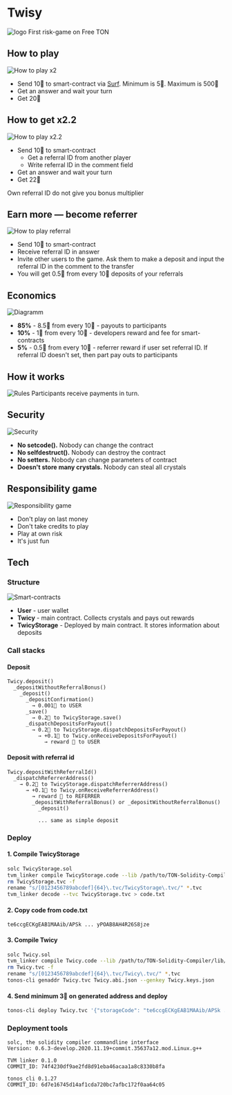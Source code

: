 # Twisy
![logo](_README/logo.png)
First risk-game on Free TON

## How to play
![How to play x2](_README/how-to-play-x2.png)
* Send 10💎 to smart-contract via [Surf](https://ton.surf/). Minimum is 5💎. Maximum is 500💎
* Get an answer and wait your turn
* Get 20💎

## How to get x2.2
![How to play x2.2](_README/how-to-play-x2.2.png)
* Send 10💎 to smart-contract
  * Get a referral ID from another player
  * Write referral ID in the comment field
* Get an answer and wait your turn
* Get 22💎

Own referral ID do not give you bonus multiplier

## Earn more — become referrer
![How to play referral](_README/how-to-play-referral.png)
 * Send 10💎 to smart-contract
 * Receive referral ID in answer
 * Invite other users to the game. Ask them to make a deposit and input the referral ID in the comment to the transfer
 * You will get 0.5💎 from every 10💎 deposits of your referrals

## Economics
![Diagramm](_README/diagramm.png)
* **85%** - 8.5💎 from every 10💎 - payouts to participants
* **10%** - 1💎 from every 10💎 - developers reward and fee for smart-contracts
* **5%** - 0.5💎 from every 10💎 - referrer reward if user set referral ID. If referral ID doesn't set, then part pay outs to participants
 
## How it works
![Rules](_README/rules.png)
Participants receive payments in turn.
 
 
## Security
![Security](_README/security.png)
* **No setcode().** Nobody can change the contract
* **No selfdestruct().** Nobody can destroy the contract
* **No setters.** Nobody can change parameters of contract
* **Doesn't store many crystals.** Nobody can steal all crystals

## Responsibility game
![Responsibility game](_README/responsibility-game.png)
* Don't play on last money
* Don't take credits to play
* Play at own risk
* It's just fun

## Tech
### Structure
![Smart-contracts](_README/smart-contracts.png)
* **User** - user wallet
* **Twicy** - main contract. Collects crystals and pays out rewards
* **TwicyStorage** - Deployed by main contract. It stores information about deposits

### Call stacks
#### Deposit
```
Twicy.deposit()
  _depositWithoutReferralBonus()
    _deposit()
      _depositConfirmation()
        → 0.001💎 to USER
      _save()
        → 0.2💎 to TwicyStorage.save()
      _dispatchDepositsForPayout()
        → 0.2💎 to TwicyStorage.dispatchDepositsForPayout()
          → +0.1💎 to Twicy.onReceiveDepositsForPayout()
            → reward 💎 to USER
```

#### Deposit with referral id
```
Twicy.depositWithReferralId()
  _dispatchReferrerAddress()
    → 0.2💎 to TwicyStorage.dispatchReferrerAddress()
      → +0.1💎 to Twicy.onReceiveReferrerAddress()
        → reward 💎 to REFERRER
        _depositWithReferralBonus() or _depositWithoutReferralBonus()
          _deposit()
             
          ... same as simple deposit
```

### Deploy
#### 1. Compile TwicyStorage
```sh
solc TwicyStorage.sol
tvm_linker compile TwicyStorage.code --lib /path/to/TON-Solidity-Compiler/lib/stdlib_sol.tvm
rm TwicyStorage.tvc -f
rename "s/[0123456789abcdef]{64}\.tvc/TwicyStorage\.tvc/" *.tvc
tvm_linker decode --tvc TwicyStorage.tvc > code.txt
```

#### 2. Copy code from code.txt
```text
te6ccgECKgEAB1MAAib/APSk ... yPOAB8AH4R26S8jze
```

#### 3. Compile Twicy
```sh
solc Twicy.sol
tvm_linker compile Twicy.code --lib /path/to/TON-Solidity-Compiler/lib/stdlib_sol.tvm
rm Twicy.tvc -f
rename "s/[0123456789abcdef]{64}\.tvc/Twicy\.tvc/" *.tvc
tonos-cli genaddr Twicy.tvc Twicy.abi.json --genkey Twicy.keys.json
```

#### 4. Send minimum 3💎 on generated address and deploy
```sh
tonos-cli deploy Twicy.tvc '{"storageCode": "te6ccgECKgEAB1MAAib/APSk ... yPOAB8AH4R26S8jze","storageLength": 20000}' --abi Twicy.abi.json --sign Twicy.keys.json
```

### Deployment tools
```
solc, the solidity compiler commandline interface
Version: 0.6.3-develop.2020.11.19+commit.35637a12.mod.Linux.g++
```

```
TVM linker 0.1.0
COMMIT_ID: 74f4230df9ae2fd8d91eba46acaa1a8c8330b8fa
```

```
tonos_cli 0.1.27
COMMIT_ID: 6d7e16745d14af1cda720bc7afbc172f0aa64c05
```